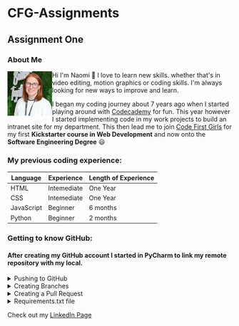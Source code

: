 # CFG-Assignments

## Assignment One 

### About Me


<img align="left" width="100" height="100" padding="10px" src="/AssignmentOne/Images/linkedin pic.jpg">

Hi I'm Naomi :wave: I love to learn 
new skills. whether that's in video editing, motion graphics or coding skills. I'm always
looking for new ways to improve and learn.

I began my coding journey about 7 years ago when I started 
playing around with [Codecademy](https://www.codecademy.com/) for fun. 
This year however I started implementing code in my work 
projects to build an intranet site for my department. 
This then lead me to join [Code First Girls](https://codefirstgirls.com/) for my first **Kickstarter
course in Web Development** and now onto the **Software Engineering Degree** :smiley:

### My previous coding experience:

| Language   | Experience  | Length of Experience |
|------------|-------------|----------------------|
| HTML       | Intemediate | One Year             |
| CSS        | Intemediate | One Year             |
| JavaScript | Beginner    | 6 months             |
| Python     | Beginner    | 2 months             |



### Getting to know GitHub:
#### After creating my GitHub account I started in PyCharm to link my remote repository with my local. 


<details>
<summary>Pushing to GitHub</summary>

- Starting with checking the status I used the terminal to command git status:

<img width="500px" src="AssignmentOne/Screenshots/git status.png">

- Next step was to command git add .

<img width="500px" src="AssignmentOne/Screenshots/using git add.png">

- Checking that the files are correct I then used git commit -m "" to commit these file 
changes using a clear and meaningful message: 

<img width="500px" src="/AssignmentOne/Screenshots/git commit successful.png">

- Next I used git push to push those changes to my remote GitHub:

<img width="500px" src="AssignmentOne/Screenshots/push to main successful.png">
</details>

<details>
<summary>Creating Branches</summary>

- I created a branch called "test-1" in a folder called "feature" by right clicking on the 
main branch in PyCharm and selecting "New Branch from 'main'", then naming the file "feature/test-1".

<img width="500px" src="/AssignmentOne/Screenshots/new branch created.png">
</details>

<details>
<summary>Creating a Pull Request</summary>

- In GitHub I clicked on Pull Request and then New Pull Request, checking at this stage that the correct branches are selected to merge into main.

<img width="500px" src="AssignmentOne/Screenshots/create new pull request.png">
</details>

<details>
<summary>Requirements.txt file</summary>

- Using Tools, Sync Python Requests and creating a requirements.txt file which will list 
all packages or libraries needed to work on anything for this project. Mine is currently blank. 
</details>

Check out my [LinkedIn Page](https://www.linkedin.com/in/naomi-mcewan-90900396/)